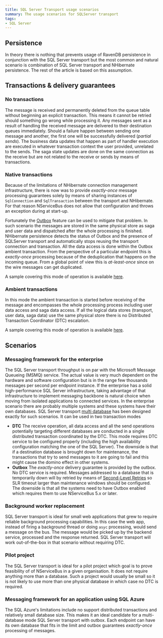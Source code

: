 ```yaml
---
title: SQL Server Transport usage scenarios
summary: The usage scenarios for SQLServer transport
tags:
- SQL Server
---
```


## Persistence

In theory there is nothing that prevents usage of RavenDB persistence in conjunction with the SQL Server transport but the most common and natural scenario is combination of SQL Server transport and NHibernate persistence. The rest of the article is based on this assumption.

## Transactions & delivery guarantees

### No transactions

The message is received and permanently deleted from the queue table without beginning an explicit transaction. This means it cannot be retried should something go wrong while processing it. Any messages sent as a result of handling the received message are delivered to their destination queues immediately. Should a failure happen between sending one message and another, the first one will be successfully delivered (*partial sends*). The business data updates that happen as part of handler execution are executed in whatever transaction context the user provided, unrelated to the sends. The saga state updates are done on the same connection as the receive but are not related to the receive or sends by means of transactions.

### Native transactions

Because of the limitations of NHibernate connection management infrastructure, there is now was to provide *exactly-once* message processing guarantees solely by means of sharing instances of `SqlConnection` and `SqlTransaction` between the transport and NHibernate. For that reason NServiceBus does not allow that configuration and throws an exception during at start-up. 

Fortunately the [Outbox](/nservicebus/outbox/) feature can be used to mitigate that problem. In such scenario the messages are stored in the same physical store as saga and user data and dispatched after the whole processing is finished. NHibernate persistence detects the status of Outbox and the presence of SQLServer transport and automatically stops reusing the transport connection and transaction. All the data access is done within the Outbox ambient transaction. From the perspective of a particular endpoint this is *exactly-once* processing because of the deduplication that happens on the incoming queue. From a global point of view this is *at-least-once* since on the wire messages can get duplicated.

A sample covering this mode of operation is available [here](/samples/sqltransport-nhpersistence-outbox/).

### Ambient transactions

In this mode the ambient transaction is started before receiving of the message and encompasses the whole processing process including user data access and saga data access. If all the logical data stores (transport, user data, saga data) use the same physical store there is no Distributed Transaction Coordinator (DTC) escalation. 

<!-- import OutboxSqlServerConnectionStrings -->

A sample covering this mode of operation is available [here](/samples/sqltransport-nhpersistence/).

## Scenarios

### Messaging framework for the enterprise

The SQL Server transport throughput is on par with the Microsoft Message Queueing (MSMQ) service. The actual value is very much dependent on the hardware and software configuration but is in the range few thousands messages per second per endpoint instance. If the enterprise has a solid high-performance SQL Server infrastructure, taking advantage of that infrastructure to implement messaging backbone is natural choice when moving from isolated applications to connected services. In the enterprise scenario there are probably multiple systems and these systems have their own databases. SQL Server transport [multi database](multiple-databases.md) has been designed exactly for such scenarios. It can be used in two transaction modes
 * **DTC** The receive operation, all data access and all the send operations potentially targeting different databases are conducted in a single distributed transaction coordinated by the DTC. This mode requires DTC service to be configured properly (including the high availability configuration matching the one of the SQL Server). The downside is that if a destination database is brought down for maintenance, the transactions that try to send messages to it are going to fail and this might cause the domino effect in other systems.
 * **Outbox** The *exactly-once* delivery guarantee is provided by the outbox. No DTC service is required. Messages addressed to a database that is temporarily down will by retried by means of [Second-Level Retries](/nservicebus/errors/second-level-retries.md) so SLR timeout larger than maintenance windows should be configured. The downside is that all the systems need to have Outbox enabled which requires them to use NServiceBus 5.x or later.

### Background worker replacement

SQL Server transport is ideal for small web applications that grew to require reliable background processing capabilities. In this case the web app, instead of firing a background thread or doing `asyc` processing, would send a message on the bus. The message would be picked up by the backend service, processed and the response returned. SQL Server transport will work out-of-the-box in that scenario without requiring DTC.

### Pilot project

The SQL Server transport is ideal for a pilot project which goal is to prove feasibility of of NServiceBus in a given organisation. It does not require anything more than a database. Such a project would usually be small so it is not likely to use more than one physical database in which case no DTC is required.

### Messaging framework for an application using SQL Azure

The SQL Azure's limitations include no support distributed transactions and relatively small database size. This makes it an ideal candidate for a multi-database mode SQL Server transport with outbox. Each endpoint can have its own database that fits in the limit and outbox guarantees *exactly-once* processing of messages.


 
